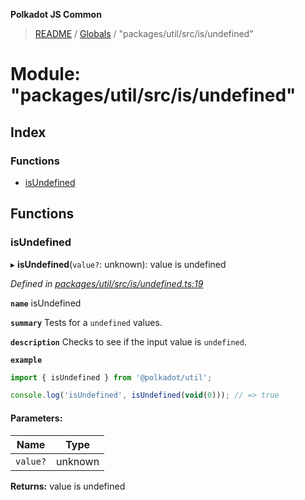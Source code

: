 **Polkadot JS Common**

> [README](../README.md) / [Globals](../globals.md) / "packages/util/src/is/undefined"

# Module: "packages/util/src/is/undefined"

## Index

### Functions

* [isUndefined](_packages_util_src_is_undefined_.md#isundefined)

## Functions

### isUndefined

▸ **isUndefined**(`value?`: unknown): value is undefined

*Defined in [packages/util/src/is/undefined.ts:19](https://github.com/polkadot-js/common/blob/aff78c2e/packages/util/src/is/undefined.ts#L19)*

**`name`** isUndefined

**`summary`** Tests for a `undefined` values.

**`description`** 
Checks to see if the input value is `undefined`.

**`example`** 
<BR>

```javascript
import { isUndefined } from '@polkadot/util';

console.log('isUndefined', isUndefined(void(0))); // => true
```

#### Parameters:

Name | Type |
------ | ------ |
`value?` | unknown |

**Returns:** value is undefined
